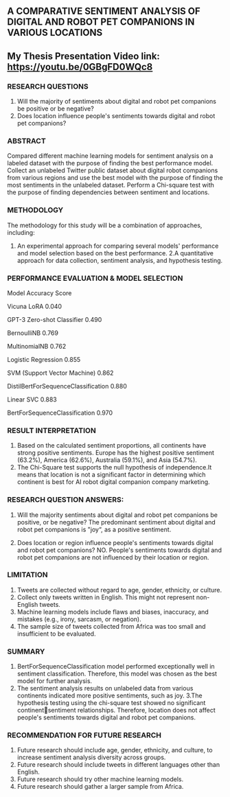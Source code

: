 ## A COMPARATIVE SENTIMENT ANALYSIS OF DIGITAL AND ROBOT PET COMPANIONS IN VARIOUS LOCATIONS
## My Thesis Presentation Video link: https://youtu.be/0GBgFD0WQc8

### RESEARCH QUESTIONS
1. Will the majority of sentiments about digital and robot pet companions be positive or be negative?
2. Does location influence people's sentiments towards digital and robot pet companions?

### ABSTRACT
Compared different machine learning models for sentiment analysis on a labeled dataset with the purpose of finding the best performance model.
Collect an unlabeled Twitter public dataset about digital robot companions from various regions and use the best model with the purpose of finding the most sentiments in the unlabeled dataset. 
Perform a Chi-square test with the purpose of finding dependencies between sentiment and locations.

### METHODOLOGY
The methodology for this study will be a combination of approaches, including:
1. An experimental approach for comparing several models' performance and model selection based on the best performance.
2.A quantitative approach for data collection, sentiment analysis, and hypothesis testing.

### PERFORMANCE EVALUATION & MODEL SELECTION
Model                                Accuracy Score

Vicuna LoRA                          0.040

GPT-3 Zero-shot Classifier           0.490

BernoulliNB                          0.769

MultinomialNB                        0.762

Logistic Regression                  0.855

SVM (Support Vector Machine)         0.862

DistilBertForSequenceClassification  0.880

Linear SVC                           0.883

BertForSequenceClassification        0.970


### RESULT INTERPRETATION
1. Based on the calculated sentiment proportions, all continents have strong positive sentiments. Europe has the highest positive sentiment (63.2%), America (62.6%), Australia (59.1%), and Asia (54.7%).
2. The Chi-Square test supports the null hypothesis of independence.It means that location is not a significant factor in determining which continent is best for AI robot digital companion company marketing.

### RESEARCH QUESTION ANSWERS:
1. Will the majority sentiments about digital and robot pet companions be positive, or be negative?
The predominant sentiment about digital and robot pet companions is "joy“, as a positive sentiment.

2. Does location or region influence people's sentiments towards digital and robot pet companions?
NO. People's sentiments towards digital and robot pet companions are not influenced by their location or region.

### LIMITATION
1. Tweets are collected without regard to age, gender, ethnicity, or culture.
2. Collect only tweets written in English. This might not represent non-English tweets.
3. Machine learning models include flaws and biases, inaccuracy, and mistakes (e.g., irony, sarcasm, or negation).
4. The sample size of tweets collected from Africa was too small and insufficient to be evaluated.

### SUMMARY
1. BertForSequenceClassification model performed exceptionally well in sentiment classification. Therefore, this model was chosen as the best model for further analysis.
2. The sentiment analysis results on unlabeled data from various continents indicated more positive sentiments, such as joy.
3.The hypothesis testing using the chi-square test showed no significant continentsentiment relationships. Therefore, location does not affect people's sentiments towards digital and robot pet companions.

### RECOMMENDATION FOR FUTURE RESEARCH
1. Future research should include age, gender, ethnicity, and culture, to increase sentiment analysis diversity across groups.
2. Future research should include tweets in different languages other than English.
3. Future research should try other machine learning models.
4. Future research should gather a larger sample from Africa.
